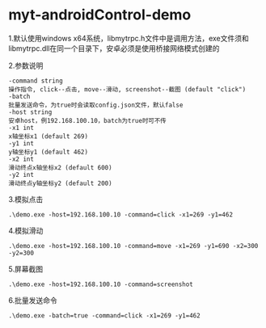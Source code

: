 # myt-androidControl-demo

1.默认使用windows x64系统，libmytrpc.h文件中是调用方法，exe文件须和libmytrpc.dll在同一个目录下，安卓必须是使用桥接网络模式创建的

2.参数说明

    -command string
    操作指令, click--点击, move--滑动, screenshot--截图 (default "click")
    -batch
    批量发送命令，为true时会读取config.json文件，默认false
    -host string
    安卓host，例192.168.100.10，batch为true时可不传
    -x1 int
    x轴坐标x1 (default 269)
    -y1 int
    y轴坐标y1 (default 462)
    -x2 int
    滑动终点x轴坐标x2 (default 600)
    -y2 int
    滑动终点y轴坐标y2 (default 200)

3.模拟点击

    .\demo.exe -host=192.168.100.10 -command=click -x1=269 -y1=462

4.模拟滑动

    .\demo.exe -host=192.168.100.10 -command=move -x1=269 -y1=690 -x2=300 -y2=300

5.屏幕截图

    .\demo.exe -host=192.168.100.10 -command=screenshot

6.批量发送命令

    .\demo.exe -batch=true -command=click -x1=269 -y1=462